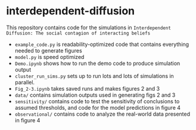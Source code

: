 # interdependent-diffusion
This repository contains code for the simulations in `Interdependent Diffusion: The social contagion of interacting beliefs`


- `example_code.py` is readability-optimized code that contains everything needed to generate figures
- `model.py` is speed optimized
- `Demo.ipynb` shows how to run the demo code to produce simulation output
- `cluster_run_sims.py` sets up to run lots and lots of simulations in parallel.
- `Fig_2-3.ipynb` takes saved runs and makes figures 2 and 3
- `data/` contains simulation outputs used in generating figs 2 and 3
- `sensitivity/` contains code to test the sensitivity of conclusions to assumed thresholds, and code for the model predictions in figure 4
- `observational/` contains code to analyze the real-world data presented in figure 4
